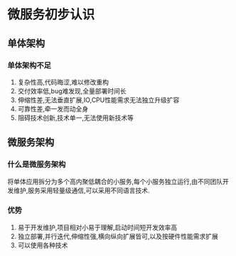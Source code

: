 # 微服务初步认识

## 单体架构
### 单体架构不足
1. 复杂性高,代码晦涩,难以修改重构
2. 交付效率低,bug难发现,全量部署时间长
3. 伸缩性差,无法垂直扩展,IO,CPU性能需求无法独立升级扩容
4. 可靠性差,牵一发而动全身
5. 阻碍技术创新,技术单一,无法使用新技术等

## 微服务架构

### 什么是微服务架构
将单体应用拆分为多个高内聚低耦合的小服务,每个小服务独立运行,由不同团队开发维护,服务采用轻量级通信,可以采用不同语言技术.

### 优势
1. 易于开发维护,项目相对小易于理解,启动时间短开发效率高
2. 独立部署,并行迭代,伸缩性强,横向纵向扩展皆可,以及按硬件性能需求扩展
3. 可以使用各种技术